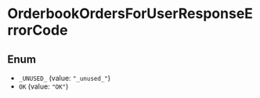 # OrderbookOrdersForUserResponseErrorCode

## Enum

* `_UNUSED_` (value: `"_unused_"`)
* `OK` (value: `"OK"`)
